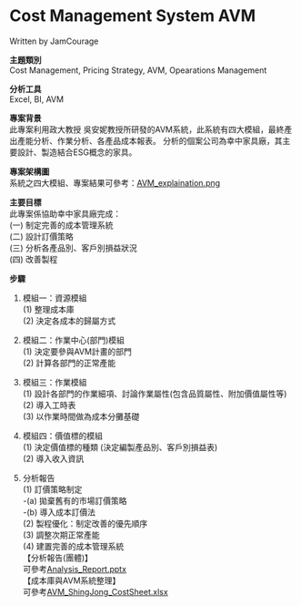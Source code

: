 # Cost Management System AVM
Written by JamCourage       

**主題類別**            
Cost Management, Pricing Strategy, AVM, Opearations Management                      

**分析工具**      
Excel, BI, AVM

**專案背景**                
此專案利用政大教授 吳安妮教授所研發的AVM系統，此系統有四大模組，最終產出產能分析、作業分析、各產品成本報表。
分析的個案公司為幸中家具廠，其主要設計、製造結合ESG概念的家具。          

**專案架構圖**                        
系統之四大模組、專案結果可參考：[AVM_explaination.png](AVM_explaination.png)                

**主要目標**      
此專案係協助幸中家具廠完成：            
(一) 制定完善的成本管理系統                    
(二) 設計訂價策略            
(三) 分析各產品別、客戶別損益狀況          
(四) 改善製程                         

**步驟**            
1. 模組一：資源模組      
	(1) 整理成本庫                 
	(2) 決定各成本的歸屬方式                        
	
2. 模組二：作業中心(部門)模組      
	(1) 決定要參與AVM計畫的部門           
	(2) 計算各部門的正常產能
	
3. 模組三：作業模組                 
	(1) 設計各部門的作業細項、討論作業屬性(包含品質屬性、附加價值屬性等)      
	(2) 導入工時表      
	(3) 以作業時間做為成本分攤基礎       

4. 模組四：價值標的模組            
	(1) 決定價值標的種類 (決定編製產品別、客戶別損益表)             
	(2) 導入收入資訊
	
5. 分析報告           
	(1) 訂價策略制定            
	-(a) 拋棄舊有的市場訂價策略         
	-(b) 導入成本訂價法             
	(2) 製程優化：制定改善的優先順序                    
	(3) 調整次期正常產能            
	(4) 建置完善的成本管理系統             
   【分析報告(團體)】            
   可參考[Analysis_Report.pptx](Analysis_Report.pptx)                                               
   【成本庫與AVM系統整理】              
   可參考[AVM_ShingJong_CostSheet.xlsx](AVM_ShingJong_CostSheet.xlsx)                     
